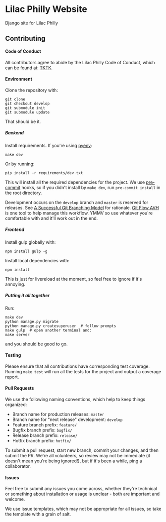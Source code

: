 # Lilac Philly Website

Django site for Lilac Philly

## Contributing

####  Code of Conduct
All contributors agree to abide by the Lilac Philly Code of Conduct, which can be found at: [TKTK](github.com/TKTK).

#### Environment

Clone the repository with:

    git clone
    git checkout develop
    git submodule init
    git submodule update

That should be it.

##### Backend

Install requirements. If you're using [pyenv](https://github.com/pyenv/pyenv):

    make dev

Or by running:

    pip install -r requirements/dev.txt

This will install all the required dependencies for the project. We use [pre-commit](http://pre-commit.com/) hooks, so if you didn't install by `make dev`, run `pre-commit install` in the root directory.

Development occurs on the `develop` branch and `master` is reserved for releases. See [A Successful Git Branching Model](http://nvie.com/posts/a-successful-git-branching-model/) for rationale. [Git Flow AVH](https://github.com/petervanderdoes/gitflow-avh) is one tool to help manage this workflow. YMMV so use whatever you're comfortable with and it'll work out in the end.

##### Frontend

Install gulp globally with:

    npm install gulp -g

Install local dependencies with:

    npm install

This is just for livereload at the moment, so feel free to ignore if it's annoying.

##### Putting it all together

Run:

    make dev
    python manage.py migrate
    python manage.py createsuperuser  # follow prompts
    make gulp  # open another terminal and:
    make server

and you should be good to go.

#### Testing

Please ensure that all contributions have corresponding test coverage. Running `make test` will run all the tests for the project and output a coverage report.

#### Pull Requests

We use the following naming conventions, which help to keep things organized:

* Branch name for production releases: `master`
* Branch name for "next release" development: `develop`
* Feature branch prefix: `feature/`
* Bugfix branch prefix: `bugfix/`
* Release branch prefix: `release/`
* Hotfix branch prefix: `hotfix/`

To submit a pull request, start new branch, commit your changes, and then submit the PR. We're all volunteers, so review may not be immediate (it doesn't mean you're being ignored!), but if it's been a while, ping a collaborator.

#### Issues

Feel free to submit any issues you come across, whether they're technical or something about installation or usage is unclear - both are important and welcome.

We use issue templates, which may not be appropriate for all issues, so take the template with a grain of salt.
